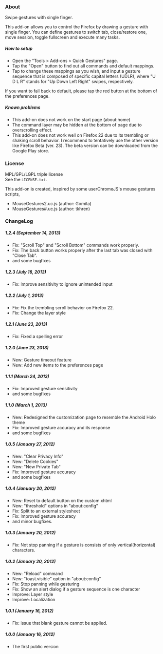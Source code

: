 ### About ###
Swipe gestures with single finger.  

This add-on allows you to control the Firefox by drawing a gesture with
single finger. You can define gestures to switch tab, close/restore one,
move session, toggle fullscreen and execute many tasks.

##### How to setup #####

- Open the "Tools > Add-ons > Quick Gestures" page.
- Tap the "Open" button to find out all commands and default mappings.
- Tap to change these mappings as you wish, and input a gesture
  sequence that is composed of specific capital letters (UDLR),
  where "U D L R" stands for "Up Down Left Right" swipes, respectively.

If you want to fall back to default, please tap the red button at the
bottom of the preferences page.

##### Known problems #####

- This add-on does not work on the start page (about:home)
- The command layer may be hidden at the bottom of page due to
  overscrolling effect.
- This add-on does not work well on Firefox 22 due to its trembling
  or shaking scroll behavior. I recommend to tentatively use the other
  version like Firefox Beta (ver. 23). The beta version can be downloaded
  from the Google Play store.



### License ###
MPL/GPL/LGPL triple license  
See the `LICENSE.txt`.  

This add-on is created, inspired by some userChromeJS's mouse gestures
scripts,  
- MouseGestures2.uc.js (author: Gomita)
- MouseGestures#.uc.js (author: tkhren)



### ChangeLog ###
##### 1.2.4 (September 14, 2013) #####
- Fix: "Scroll Top" and "Scroll Bottom" commands work properly.
- Fix: The back button works properly after the last tab was closed with "Close Tab".
- and some bugfixes

##### 1.2.3 (July 18, 2013) #####
- Fix: Improve sensitivity to ignore unintended input

##### 1.2.2 (July 1, 2013) #####
- Fix: Fix the trembling scroll behavior on Firefox 22.
- Fix: Change the layer style

##### 1.2.1 (June 23, 2013) #####
- Fix: Fixed a spelling error

##### 1.2.0 (June 23, 2013) #####
- New: Gesture timeout feature
- New: Add new items to the preferences page

##### 1.1.1 (March 24, 2013) #####
- Fix: Improved gesture sensitivity
- and some bugfixes

##### 1.1.0 (March 1, 2013) #####
- New: Redesigned the customization page to resemble the Android Holo theme
- Fix: Improved gesture accuracy and its response
- and some bugfixes

##### 1.0.5 (January 27, 2012) #####
- New: "Clear Privacy Info"
- New: "Delete Cookies"
- New: "New Private Tab"
- Fix: Improved gesture accuracy  
- and some bugfixes

##### 1.0.4 (January 20, 2012) #####
- New: Reset to default button on the custom.xhtml  
- New: "threshold" options in "about:config"  
- Fix: Split to an external stylesheet  
- Fix: Improved gesture accuracy  
- and minor bugfixes.  

##### 1.0.3 (January 20, 2012) #####
- Fix: Not stop panning if a gesture is consists of only vertical(horizontal)
  characters.  

##### 1.0.2 (January 20, 2012) #####
- New: "Reload" command  
- New: "toast.visible" option in "about:config"  
- Fix: Stop panning while gesturing  
- Fix: Show an alert dialog if a gesture sequence is one character  
- Improve: Layer style  
- Improve: Localization  

##### 1.0.1 (January 16, 2012) #####
- Fix: issue that blank gesture cannot be applied.  

##### 1.0.0 (January 16, 2012) #####
- The first public version  

